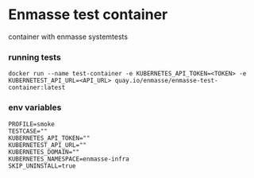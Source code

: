 # Enmasse test container
container with enmasse systemtests

### running tests
```
docker run --name test-container -e KUBERNETES_API_TOKEN=<TOKEN> -e KUBERNETEST_API_URL=<API_URL> quay.io/enmasse/enmasse-test-container:latest
```

### env variables
```
PROFILE=smoke
TESTCASE=""
KUBERNETES_API_TOKEN=""
KUBERNETEST_API_URL=""
KUBERNETES_DOMAIN=""
KUBERNETES_NAMESPACE=enmasse-infra
SKIP_UNINSTALL=true
```